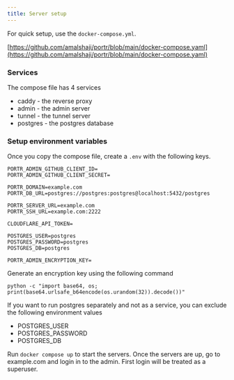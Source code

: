 ```yaml
---
title: Server setup
---
```



For quick setup, use the `docker-compose.yml`.

[https://github.com/amalshaji/portr/blob/main/docker-compose.yaml](https://github.com/amalshaji/portr/blob/main/docker-compose.yaml)

### Services

The compose file has 4 services

- caddy - the reverse proxy
- admin - the admin server
- tunnel - the tunnel server
- postgres - the postgres database

### Setup environment variables

Once you copy the compose file, create a `.env` with the following keys.

```shell
PORTR_ADMIN_GITHUB_CLIENT_ID=
PORTR_ADMIN_GITHUB_CLIENT_SECRET=

PORTR_DOMAIN=example.com
PORTR_DB_URL=postgres://postgres:postgres@localhost:5432/postgres

PORTR_SERVER_URL=example.com
PORTR_SSH_URL=example.com:2222

CLOUDFLARE_API_TOKEN=

POSTGRES_USER=postgres
POSTGRES_PASSWORD=postgres
POSTGRES_DB=postgres

PORTR_ADMIN_ENCRYPTION_KEY=
```

Generate an encryption key using the following command

```shell
python -c "import base64, os; print(base64.urlsafe_b64encode(os.urandom(32)).decode())"
```

If you want to run postgres separately and not as a service, you can exclude the following environment values

- POSTGRES_USER
- POSTGRES_PASSWORD
- POSTGRES_DB

Run `docker compose up` to start the servers. Once the servers are up, go to example.com and login in to the admin.
First login will be treated as a superuser.



